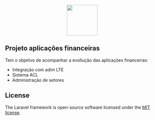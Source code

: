 <p align="center"><img style="width:100px !important; heigth:100px;" src="https://www.sunoresearch.com.br/wp-content/uploads/2018/07/aplica%C3%A7%C3%B5es-financeiras.jpg" width="400"></p>


## Projeto aplicações financeiras

Tem o objetivo de acompanhar a evollução das aplicações financeiras:

- Integração com adim LTE
- Sistema ACL
- Administração de setores

## License

The Laravel framework is open-source software licensed under the [MIT license](https://opensource.org/licenses/MIT).
